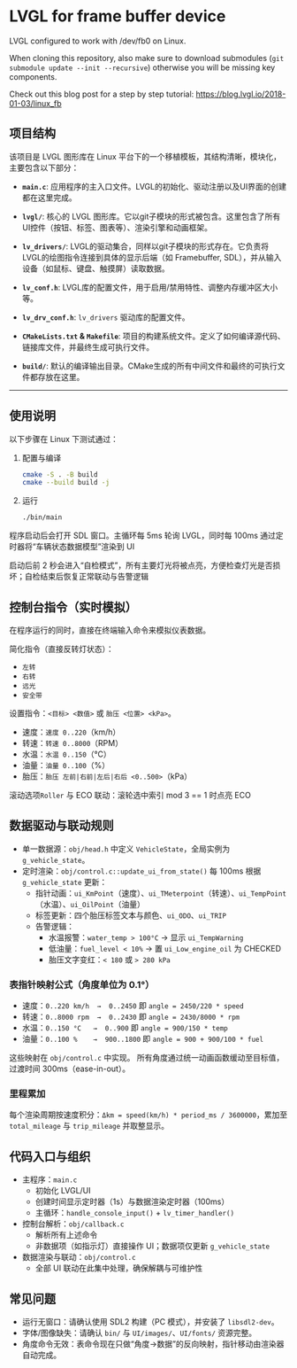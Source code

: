 # LVGL for frame buffer device

LVGL configured to work with /dev/fb0 on Linux.

When cloning this repository, also make sure to download submodules (`git submodule update --init --recursive`) otherwise you will be missing key components.

Check out this blog post for a step by step tutorial:
https://blog.lvgl.io/2018-01-03/linux_fb

## 项目结构

该项目是 LVGL 图形库在 Linux 平台下的一个移植模板，其结构清晰，模块化，主要包含以下部分：

*   **`main.c`**: 应用程序的主入口文件。LVGL的初始化、驱动注册以及UI界面的创建都在这里完成。

*   **`lvgl/`**: 核心的 LVGL 图形库。它以git子模块的形式被包含。这里包含了所有UI控件（按钮、标签、图表等）、渲染引擎和动画框架。

*   **`lv_drivers/`**: LVGL的驱动集合，同样以git子模块的形式存在。它负责将LVGL的绘图指令连接到具体的显示后端（如 Framebuffer, SDL），并从输入设备（如鼠标、键盘、触摸屏）读取数据。

*   **`lv_conf.h`**: LVGL库的配置文件，用于启用/禁用特性、调整内存缓冲区大小等。

*   **`lv_drv_conf.h`**: `lv_drivers` 驱动库的配置文件。

*   **`CMakeLists.txt` & `Makefile`**: 项目的构建系统文件。定义了如何编译源代码、链接库文件，并最终生成可执行文件。

*   **`build/`**: 默认的编译输出目录。CMake生成的所有中间文件和最终的可执行文件都存放在这里。

---

## 使用说明

以下步骤在 Linux 下测试通过：

1. 配置与编译
   ```bash
   cmake -S . -B build
   cmake --build build -j
   ```
2. 运行
   ```bash
   ./bin/main
   ```

程序启动后会打开 SDL 窗口。主循环每 5ms 轮询 LVGL，同时每 100ms 通过定时器将“车辆状态数据模型”渲染到 UI

启动后前 2 秒会进入“自检模式”，所有主要灯光将被点亮，方便检查灯光是否损坏；自检结束后恢复正常联动与告警逻辑

## 控制台指令（实时模拟）

在程序运行的同时，直接在终端输入命令来模拟仪表数据。

简化指令（直接反转灯状态）：

- `左转`
- `右转`
- `远光`
- `安全带`

设置指令：`<目标> <数值>` 或 `胎压 <位置> <kPa>`。

- 速度：`速度 0..220`（km/h）
- 转速：`转速 0..8000`（RPM）
- 水温：`水温 0..150`（°C）
- 油量：`油量 0..100`（%）
- 胎压：`胎压 左前|右前|左后|右后 <0..500>`（kPa）

滚动选项`Roller` 与 ECO 联动：滚轮选中索引 mod 3 == 1 时点亮 ECO

## 数据驱动与联动规则

- 单一数据源：`obj/head.h` 中定义 `VehicleState`，全局实例为 `g_vehicle_state`。
- 定时渲染：`obj/control.c::update_ui_from_state()` 每 100ms 根据 `g_vehicle_state` 更新：
  - 指针动画：`ui_KmPoint`（速度）、`ui_TMeterpoint`（转速）、`ui_TempPoint`（水温）、`ui_OilPoint`（油量）
  - 标签更新：四个胎压标签文本与颜色、`ui_ODO`、`ui_TRIP`
  - 告警逻辑：
    - 水温报警：`water_temp > 100°C` → 显示 `ui_TempWarning`
    - 低油量：`fuel_level < 10%` → 置 `ui_Low_engine_oil` 为 CHECKED
    - 胎压文字变红：`< 180` 或 `> 280 kPa`

### 表指针映射公式（角度单位为 0.1°）

- 速度：`0..220 km/h  →  0..2450`  即 `angle = 2450/220 * speed`
- 转速：`0..8000 rpm  →  0..2430`  即 `angle = 2430/8000 * rpm`
- 水温：`0..150 °C   →  0..900`   即 `angle = 900/150 * temp`
- 油量：`0..100 %    →  900..1800` 即 `angle = 900 + 900/100 * fuel`

这些映射在 `obj/control.c` 中实现。
所有角度通过统一动画函数缓动至目标值，过渡时间 300ms（ease-in-out）。

### 里程累加

每个渲染周期按速度积分：`Δkm = speed(km/h) * period_ms / 3600000`，累加至 `total_mileage` 与 `trip_mileage` 并取整显示。

## 代码入口与组织

- 主程序：`main.c`
  - 初始化 LVGL/UI
  - 创建时间显示定时器（1s）与数据渲染定时器（100ms）
  - 主循环：`handle_console_input()` + `lv_timer_handler()`
- 控制台解析：`obj/callback.c`
  - 解析所有上述命令
  - 非数据项（如指示灯）直接操作 UI；数据项仅更新 `g_vehicle_state`
- 数据渲染与联动：`obj/control.c`
  - 全部 UI 联动在此集中处理，确保解耦与可维护性

## 常见问题

- 运行无窗口：请确认使用 SDL2 构建（PC 模式），并安装了 `libsdl2-dev`。
- 字体/图像缺失：请确认 `bin/` 与 `UI/images/`、`UI/fonts/` 资源完整。
- 角度命令无效：表命令现在只做“角度→数据”的反向映射，指针移动由渲染器自动完成。